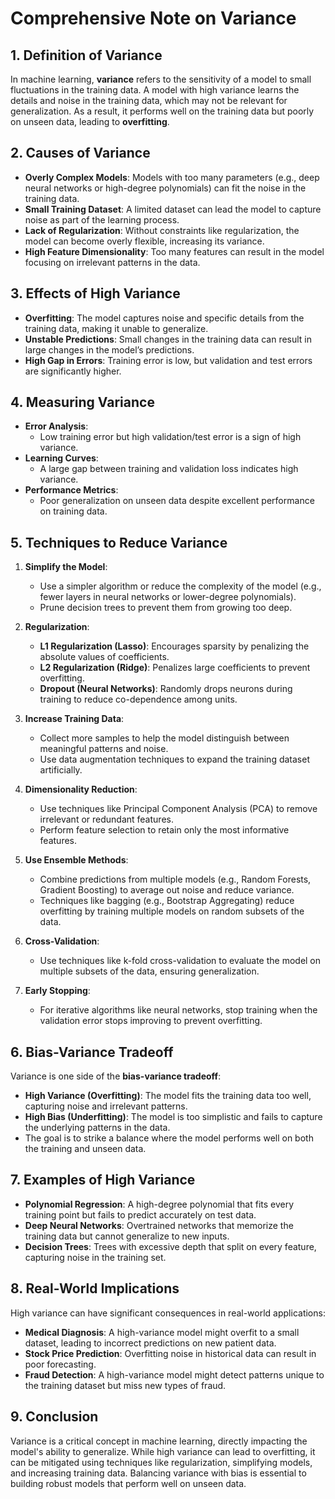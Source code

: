 # **Comprehensive Note on Variance**

## **1. Definition of Variance**

In machine learning, **variance** refers to the sensitivity of a model to small fluctuations in the training data. A model with high variance learns the details and noise in the training data, which may not be relevant for generalization. As a result, it performs well on the training data but poorly on unseen data, leading to **overfitting**.

## **2. Causes of Variance**

- **Overly Complex Models**: Models with too many parameters (e.g., deep neural networks or high-degree polynomials) can fit the noise in the training data.
- **Small Training Dataset**: A limited dataset can lead the model to capture noise as part of the learning process.
- **Lack of Regularization**: Without constraints like regularization, the model can become overly flexible, increasing its variance.
- **High Feature Dimensionality**: Too many features can result in the model focusing on irrelevant patterns in the data.

## **3. Effects of High Variance**

- **Overfitting**: The model captures noise and specific details from the training data, making it unable to generalize.
- **Unstable Predictions**: Small changes in the training data can result in large changes in the model’s predictions.
- **High Gap in Errors**: Training error is low, but validation and test errors are significantly higher.

## **4. Measuring Variance**

- **Error Analysis**:
    - Low training error but high validation/test error is a sign of high variance.
- **Learning Curves**:
    - A large gap between training and validation loss indicates high variance.
- **Performance Metrics**:
    - Poor generalization on unseen data despite excellent performance on training data.

## **5. Techniques to Reduce Variance**

1. **Simplify the Model**:
    - Use a simpler algorithm or reduce the complexity of the model (e.g., fewer layers in neural networks or lower-degree polynomials).
    - Prune decision trees to prevent them from growing too deep.

2. **Regularization**:
    - **L1 Regularization (Lasso)**: Encourages sparsity by penalizing the absolute values of coefficients.
    - **L2 Regularization (Ridge)**: Penalizes large coefficients to prevent overfitting.
    - **Dropout (Neural Networks)**: Randomly drops neurons during training to reduce co-dependence among units.

3. **Increase Training Data**:
    - Collect more samples to help the model distinguish between meaningful patterns and noise.
    - Use data augmentation techniques to expand the training dataset artificially.

4. **Dimensionality Reduction**:
    - Use techniques like Principal Component Analysis (PCA) to remove irrelevant or redundant features.
    - Perform feature selection to retain only the most informative features.

5. **Use Ensemble Methods**:
    - Combine predictions from multiple models (e.g., Random Forests, Gradient Boosting) to average out noise and reduce variance.
    - Techniques like bagging (e.g., Bootstrap Aggregating) reduce overfitting by training multiple models on random subsets of the data.

6. **Cross-Validation**:
    - Use techniques like k-fold cross-validation to evaluate the model on multiple subsets of the data, ensuring generalization.

7. **Early Stopping**:
    - For iterative algorithms like neural networks, stop training when the validation error stops improving to prevent overfitting.

## **6. Bias-Variance Tradeoff**

Variance is one side of the **bias-variance tradeoff**:

- **High Variance (Overfitting)**: The model fits the training data too well, capturing noise and irrelevant patterns.
- **High Bias (Underfitting)**: The model is too simplistic and fails to capture the underlying patterns in the data.
- The goal is to strike a balance where the model performs well on both the training and unseen data.

## **7. Examples of High Variance**

- **Polynomial Regression**: A high-degree polynomial that fits every training point but fails to predict accurately on test data.
- **Deep Neural Networks**: Overtrained networks that memorize the training data but cannot generalize to new inputs.
- **Decision Trees**: Trees with excessive depth that split on every feature, capturing noise in the training set.

## **8. Real-World Implications**

High variance can have significant consequences in real-world applications:

- **Medical Diagnosis**: A high-variance model might overfit to a small dataset, leading to incorrect predictions on new patient data.
- **Stock Price Prediction**: Overfitting noise in historical data can result in poor forecasting.
- **Fraud Detection**: A high-variance model might detect patterns unique to the training dataset but miss new types of fraud.

## **9. Conclusion**

Variance is a critical concept in machine learning, directly impacting the model's ability to generalize. While high variance can lead to overfitting, it can be mitigated using techniques like regularization, simplifying models, and increasing training data. Balancing variance with bias is essential to building robust models that perform well on unseen data.
